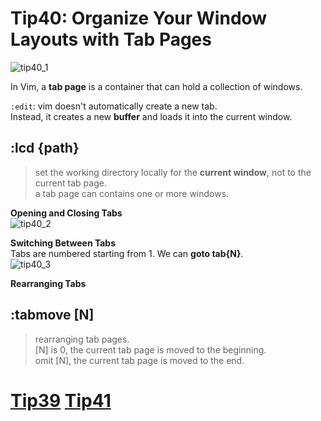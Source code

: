 # Tip40: Organize Your Window Layouts with Tab Pages  
  
![tip40_1](images/tip40_1.png)  
  
In Vim, a **tab page** is a container that can hold a collection of windows.  
  
`:edit`: vim doesn't automatically create a new tab.  
Instead, it creates a new **buffer** and loads it into the current window.  
  
## :lcd {path}  
>set the working directory locally for the **current window**, not to the current tab page.  
>a tab page can contains one or more windows.  
  
**Opening and Closing Tabs**  
![tip40_2](images/tip40_2.png)  
      
**Switching Between Tabs**  
Tabs are numbered starting from 1. We can **goto tab{N}**.  
![tip40_3](images/tip40_3.png)  
  
**Rearranging Tabs**  
## :tabmove [N]  
>rearranging tab pages.  
> [N] is 0, the current tab page is moved to the beginning.  
> omit [N], the current tab page is moved to the end.  
  
# [Tip39](tip39.md) [Tip41](tip41.md)
